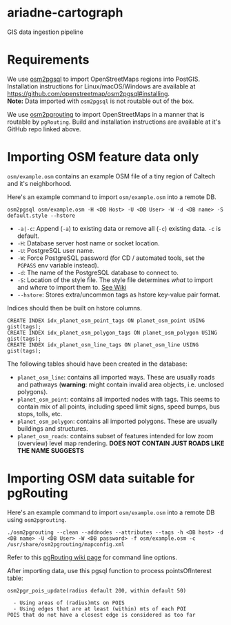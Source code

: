 # ariadne-cartograph
GIS data ingestion pipeline

# Requirements

We use [osm2pgsql](https://github.com/openstreetmap/osm2pgsql) to import OpenStreetMaps regions into PostGIS. Installation instructions for Linux/macOS/Windows are available at https://github.com/openstreetmap/osm2pgsql#installing. \
**Note:** Data imported with `osm2pgsql` is not routable out of the box.

We use [osm2pgrouting](https://github.com/pgRouting/osm2pgrouting) to import OpenStreetMaps in a manner that is routable by `pgRouting`. Build and installation instructions are available at it's GitHub repo linked above.

# Importing OSM feature data only

`osm/example.osm` contains an example OSM file of a tiny region of Caltech and it's neighborhood.

Here's an example command to import `osm/example.osm` into a remote DB.

    osm2pgsql osm/example.osm -H <DB Host> -U <DB User> -W -d <DB name> -S default.style --hstore
    
*  `-a|-c`: Append (`-a`) to existing data or remove all (`-c`) existing data. `-c` is default.
*  `-H`: Database server host name or socket location.
*  `-U`: PostgreSQL user name.
*  `-W`: Force PostgreSQL password (for CD / automated tools, set the `PGPASS` env variable instead).
*  `-d`: The name of the PostgreSQL database to connect to.
*  `-S`: Location of the style file. The style file determines *what* to import and *where* to import them to. [See Wiki](https://wiki.openstreetmap.org/wiki/Osm2pgsql#Import_style)
*  `--hstore`: Stores extra/uncommon tags as hstore key-value pair format.

Indices should then be built on hstore columns.

    CREATE INDEX idx_planet_osm_point_tags ON planet_osm_point USING gist(tags);
    CREATE INDEX idx_planet_osm_polygon_tags ON planet_osm_polygon USING gist(tags);
    CREATE INDEX idx_planet_osm_line_tags ON planet_osm_line USING gist(tags);
    
The following tables should have been created in the database:

* `planet_osm_line`: contains all imported ways. These are usually roads and pathways (**warning**: might contain invalid area objects, i.e. unclosed polygons).
* `planet_osm_point`: contains all imported nodes with tags. This seems to contain mix of all points, including speed limit signs, speed bumps, bus stops, tolls, etc.
* `planet_osm_polygon`: contains all imported polygons. These are usually buildings and structures.
* `planet_osm_roads`: contains subset of features intended for low zoom (overview) level map rendering. **DOES NOT CONTAIN JUST ROADS LIKE THE NAME SUGGESTS**

# Importing OSM data suitable for pgRouting

Here's an example command to import `osm/example.osm` into a remote DB using `osm2pgrouting`.

    ./osm2pgrouting --clean --addnodes --attributes --tags -h <DB host> -d <DB name> -U <DB User> -W <DB password> -f osm/example.osm -c /usr/share/osm2pgrouting/mapconfig.xml

Refer to this [pgRouting wiki page](https://github.com/pgRouting/osm2pgrouting/wiki/Documentation-for-osm2pgrouting-v2.3) for command line options.

After importing data, use this pgsql function to process pointsOfInterest table:

    osm2pgr_pois_update(radius default 200, within default 50)

      - Using areas of (radius)mts on POIS
      - Using edges that are at least (within) mts of each POI
    POIS that do not have a closest edge is considered as too far
